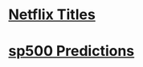 # [Netflix Titles](https://nbviewer.org/github/t0masGutierrez/Data-Science/blob/master/Netflix%20Titles/Netflix%20Titles.ipynb)

# [sp500 Predictions](https://nbviewer.org/github/t0masGutierrez/Data-Science/blob/master/sp500%20Predictions.ipynb)
